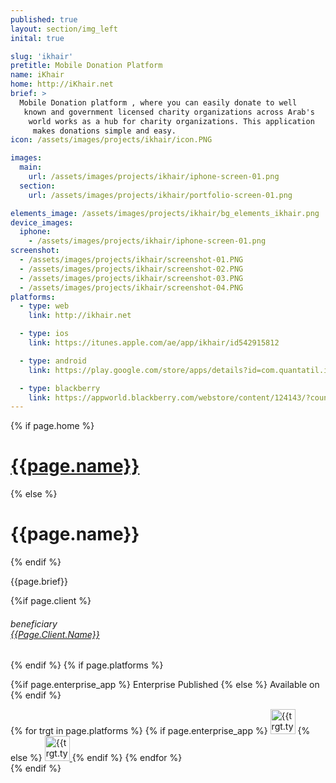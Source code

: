 ```yaml
---
published: true
layout: section/img_left
inital: true

slug: 'ikhair'
pretitle: Mobile Donation Platform
name: iKhair
home: http://iKhair.net
brief: >
  Mobile Donation platform , where you can easily donate to well
   known and government licensed charity organizations across Arab's
    world works as a hub for charity organizations. This application
     makes donations simple and easy.
icon: /assets/images/projects/ikhair/icon.PNG

images:
  main:
    url: /assets/images/projects/ikhair/iphone-screen-01.png
  section:
    url: /assets/images/projects/ikhair/portfolio-screen-01.png

elements_image: /assets/images/projects/ikhair/bg_elements_ikhair.png
device_images:
  iphone:
    - /assets/images/projects/ikhair/iphone-screen-01.png
screenshot:
  - /assets/images/projects/ikhair/screenshot-01.PNG
  - /assets/images/projects/ikhair/screenshot-02.PNG
  - /assets/images/projects/ikhair/screenshot-03.PNG
  - /assets/images/projects/ikhair/screenshot-04.PNG
platforms:
  - type: web
    link: http://ikhair.net

  - type: ios
    link: https://itunes.apple.com/ae/app/ikhair/id542915812

  - type: android
    link: https://play.google.com/store/apps/details?id=com.quantatil.ikhar

  - type: blackberry
    link: https://appworld.blackberry.com/webstore/content/124143/?countrycode=FR&lang=en
---
```


<div class="row">
  {% if page.home %}
    <h1 class="m-t-5 m-b-20">
      <a href="{{page.home}}" target="_blank">{{page.name}}</a>
    </h1>
  {% else %}
    <h1 class="m-t-5 m-b-20">
      {{page.name}}
    </h1>
  {% endif %}
  <p class="m-b-20">{{page.brief}}</p>
  {%if page.client %}
  <h6 class="block-title  hint-text fs-12">
    <span>beneficiary </span><br/>
    <a  href="{{page.client.home}}"
        target="_blank"
        style="text-transform: capitalize;">
      {{page.client.name}}
    </a>
  </h6>
  {% endif %}
  {% if page.platforms %}
  <div class="pull-left sm-pull-reset !-text-center m-t-5">
    <p class="hint-text font-arial small-text no-padding">
      {%if page.enterprise_app %}
        Enterprise Published
      {% else %}
      Available on
      {% endif %}
    </p>
    {% for trgt in page.platforms %}
      {% if page.enterprise_app %}
        <img class="inline v-align-top m-r-10" height="40" src="{{site.data.icons.[trgt.type].logo}}" alt="{{trgt.type}}">
      {% else %}
        <a href="{{trgt.link}}" target="_blank">
          <img class="inline v-align-top m-r-10 m-b-10" height="40" src="{{site.data.icons.[trgt.type].store.black}}" alt="{{trgt.type}}">
        </a>
      {% endif %}
    {% endfor %}
  </div>
  {% endif %}
</div>
